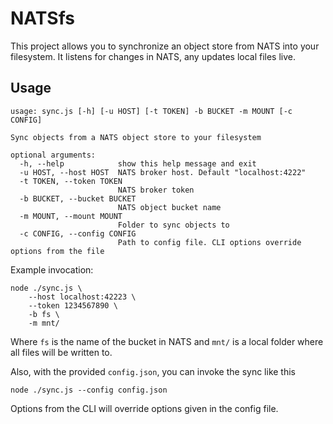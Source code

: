 # NATSfs

This project allows you to synchronize an object store from NATS into your filesystem.
It listens for changes in NATS, any updates local files live.

## Usage

```
usage: sync.js [-h] [-u HOST] [-t TOKEN] -b BUCKET -m MOUNT [-c CONFIG]

Sync objects from a NATS object store to your filesystem

optional arguments:
  -h, --help            show this help message and exit
  -u HOST, --host HOST  NATS broker host. Default "localhost:4222"
  -t TOKEN, --token TOKEN
                        NATS broker token
  -b BUCKET, --bucket BUCKET
                        NATS object bucket name
  -m MOUNT, --mount MOUNT
                        Folder to sync objects to
  -c CONFIG, --config CONFIG
                        Path to config file. CLI options override options from the file
```

Example invocation:
```
node ./sync.js \
    --host localhost:42223 \
    --token 1234567890 \
    -b fs \
    -m mnt/
```
Where `fs` is the name of the bucket in NATS and `mnt/` is a local folder where all files will be written to.

Also, with the provided `config.json`, you can invoke the sync like this
```
node ./sync.js --config config.json
```
Options from the CLI will override options given in the config file.